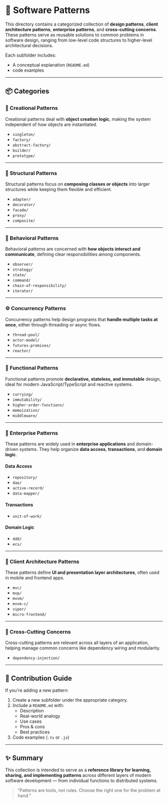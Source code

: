 # 🧩 Software Patterns

This directory contains a categorized collection of **design patterns**, **client architecture patterns**, **enterprise patterns**, and **cross-cutting concerns**. These patterns serve as reusable solutions to common problems in software design, ranging from low-level code structures to higher-level architectural decisions.

Each subfolder includes:

- A conceptual explanation (`README.md`)
- code examples

---

## 📦 Categories

### 🔨 Creational Patterns

Creational patterns deal with **object creation logic**, making the system independent of how objects are instantiated.

- `singleton/`
- `factory/`
- `abstract-factory/`
- `builder/`
- `prototype/`

---

### 🧱 Structural Patterns

Structural patterns focus on **composing classes or objects** into larger structures while keeping them flexible and efficient.

- `adapter/`
- `decorator/`
- `facade/`
- `proxy/`
- `composite/`

---

### 🔁 Behavioral Patterns

Behavioral patterns are concerned with **how objects interact and communicate**, defining clear responsibilities among components.

- `observer/`
- `strategy/`
- `state/`
- `command/`
- `chain-of-responsibility/`
- `iterator/`

---

### ⚙️ Concurrency Patterns

Concurrency patterns help design programs that **handle multiple tasks at once**, either through threading or async flows.

- `thread-pool/`
- `actor-model/`
- `futures-promises/`
- `reactor/`

---

### 🧠 Functional Patterns

Functional patterns promote **declarative, stateless, and immutable** design, ideal for modern JavaScript/TypeScript and reactive systems.

- `currying/`
- `immutability/`
- `higher-order-functions/`
- `memoization/`
- `middleware/`

---

### 🏢 Enterprise Patterns

These patterns are widely used in **enterprise applications** and domain-driven systems. They help organize **data access**, **transactions**, and **domain logic**.

#### Data Access

- `repository/`
- `dao/`
- `active-record/`
- `data-mapper/`

#### Transactions

- `unit-of-work/`

#### Domain Logic

- `ddd/`
- `ecs/`

---

### 🎨 Client Architecture Patterns

These patterns define **UI and presentation layer architectures**, often used in mobile and frontend apps.

- `mvc/`
- `mvp/`
- `mvvm/`
- `mvvm-c/`
- `viper/`
- `micro-frontend/`

---

### 📌 Cross-Cutting Concerns

Cross-cutting patterns are relevant across all layers of an application, helping manage common concerns like dependency wiring and modularity.

- `dependency-injection/`

---

## 🚀 Contribution Guide

If you're adding a new pattern:

1. Create a new subfolder under the appropriate category.
2. Include a `README.md` with:
   - Description
   - Real-world analogy
   - Use cases
   - Pros & cons
   - Best practices
3. Code examples (`.ts` or `.js`)

---

## ✨ Summary

This collection is intended to serve as a **reference library for learning, sharing, and implementing patterns** across different layers of modern software development — from individual functions to distributed systems.

> “Patterns are tools, not rules. Choose the right one for the problem at hand.”
